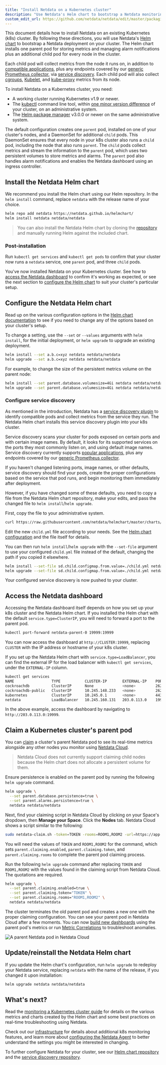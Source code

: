 ```yaml
---
title: "Install Netdata on a Kubernetes cluster"
description: "Use Netdata's Helm chart to bootstrap a Netdata monitoring and troubleshooting toolkit on your Kubernetes (k8s) cluster."
custom_edit_url: https://github.com/netdata/netdata/edit/master/packaging/installer/methods/kubernetes.md
---
```




This document details how to install Netdata on an existing Kubernetes (k8s) cluster. By following these directions, you
will use Netdata's [Helm chart](https://github.com/netdata/helmchart) to bootstrap a Netdata deployment on your cluster.
The Helm chart installs one parent pod for storing metrics and managing alarm notifications plus an additional child pod
for every node in the cluster.

Each child pod will collect metrics from the node it runs on, in addition to [compatible
applications](https://github.com/netdata/helmchart#service-discovery-and-supported-services), plus any endpoints covered
by our [generic Prometheus collector](/docs/agent/collectors/go.d.plugin/modules/prometheus),
via [service discovery](https://github.com/netdata/agent-service-discovery/). Each child pod will also collect
[cgroups](/docs/agent/collectors/cgroups.plugin),
[Kubelet](/docs/agent/collectors/go.d.plugin/modules/k8s_kubelet), and
[kube-proxy](/docs/agent/collectors/go.d.plugin/modules/k8s_kubeproxy) metrics from its node.

To install Netdata on a Kubernetes cluster, you need:

-   A working cluster running Kubernetes v1.9 or newer.
-   The [kubectl](https://kubernetes.io/docs/reference/kubectl/overview/) command line tool, within [one minor version
    difference](https://kubernetes.io/docs/tasks/tools/install-kubectl/#before-you-begin) of your cluster, on an
    administrative system.
-   The [Helm package manager](https://helm.sh/) v3.0.0 or newer on the same administrative system.

The default configuration creates one `parent` pod, installed on one of your cluster's nodes, and a DaemonSet for
additional `child` pods. This DaemonSet ensures that every node in your k8s cluster also runs a `child` pod, including
the node that also runs `parent`. The `child` pods collect metrics and stream the information to the `parent` pod, which
uses two persistent volumes to store metrics and alarms. The `parent` pod also handles alarm notifications and enables
the Netdata dashboard using an ingress controller.

## Install the Netdata Helm chart

We recommend you install the Helm chart using our Helm repository. In the `helm install` command, replace `netdata` with
the release name of your choice.

```bash
helm repo add netdata https://netdata.github.io/helmchart/
helm install netdata netdata/netdata
```

> You can also install the Netdata Helm chart by cloning the
> [repository](https://artifacthub.io/packages/helm/netdata/netdata#install-by-cloning-the-repository) and manually
> running Helm against the included chart.

### Post-installation

Run `kubectl get services` and `kubectl get pods` to confirm that your cluster now runs a `netdata` service, one
`parent` pod, and three `child` pods.

You've now installed Netdata on your Kubernetes cluster. See how to [access the Netdata
dashboard](#access-the-netdata-dashboard) to confirm it's working as expected, or see the next section to [configure the
Helm chart](#configure-the-netdata-helm-chart) to suit your cluster's particular setup.

## Configure the Netdata Helm chart

Read up on the various configuration options in the [Helm chart
documentation](https://github.com/netdata/helmchart#configuration) to see if you need to change any of the options based
on your cluster's setup.

To change a setting, use the `--set` or `--values` arguments with `helm install`, for the initial deployment, or `helm upgrade` to upgrade an existing deployment. 

```bash
helm install --set a.b.c=xyz netdata netdata/netdata
helm upgrade --set a.b.c=xyz netdata netdata/netdata
```

For example, to change the size of the persistent metrics volume on the parent node:

```bash
helm install --set parent.database.volumesize=4Gi netdata netdata/netdata
helm upgrade --set parent.database.volumesize=4Gi netdata netdata/netdata
```

### Configure service discovery

As mentioned in the introduction, Netdata has a [service discovery
plugin](https://github.com/netdata/agent-service-discovery/#service-discovery) to identify compatible pods and collect
metrics from the service they run. The Netdata Helm chart installs this service discovery plugin into your k8s cluster.

Service discovery scans your cluster for pods exposed on certain ports and with certain image names. By default, it
looks for its supported services on the ports they most commonly listen on, and using default image names. Service
discovery currently supports [popular
applications](https://github.com/netdata/helmchart#service-discovery-and-supported-services), plus any endpoints covered
by our [generic Prometheus collector](/docs/agent/collectors/go.d.plugin/modules/prometheus).

If you haven't changed listening ports, image names, or other defaults, service discovery should find your pods, create
the proper configurations based on the service that pod runs, and begin monitoring them immediately after deployment.

However, if you have changed some of these defaults, you need to copy a file from the Netdata Helm chart repository,
make your edits, and pass the changed file to `helm install`/`helm upgrade`.

First, copy the file to your administrative system.

```bash
curl https://raw.githubusercontent.com/netdata/helmchart/master/charts/netdata/sdconfig/child.yml -o child.yml
```

Edit the new `child.yml` file according to your needs. See the [Helm chart
configuration](https://github.com/netdata/helmchart#configuration) and the file itself for details. 

You can then run `helm install`/`helm upgrade` with the `--set-file` argument to use your configured `child.yml` file
instead of the default, changing the path if you copied it elsewhere.

```bash
helm install --set-file sd.child.configmap.from.value=./child.yml netdata netdata/netdata
helm upgrade --set-file sd.child.configmap.from.value=./child.yml netdata netdata/netdata
```

Your configured service discovery is now pushed to your cluster.

## Access the Netdata dashboard

Accessing the Netdata dashboard itself depends on how you set up your k8s cluster and the Netdata Helm chart. If you
installed the Helm chart with the default `service.type=ClusterIP`, you will need to forward a port to the parent pod.

```bash
kubectl port-forward netdata-parent-0 19999:19999 
```

You can now access the dashboard at `http://CLUSTER:19999`, replacing `CLUSTER` with the IP address or hostname of your
k8s cluster.

If you set up the Netdata Helm chart with `service.type=LoadBalancer`, you can find the external IP for the load
balancer with `kubectl get services`, under the `EXTERNAL-IP` column.

```bash
kubectl get services
NAME                 TYPE           CLUSTER-IP       EXTERNAL-IP    PORT(S)              AGE
cockroachdb          ClusterIP      None             <none>         26257/TCP,8080/TCP   46h
cockroachdb-public   ClusterIP      10.245.148.233   <none>         26257/TCP,8080/TCP   46h
kubernetes           ClusterIP      10.245.0.1       <none>         443/TCP              47h
netdata              LoadBalancer   10.245.160.131   203.0.113.0    19999:32231/TCP      74m
```

In the above example, access the dashboard by navigating to `http://203.0.113.0:19999`.

## Claim a Kubernetes cluster's parent pod

You can [claim](/docs/agent/claim) a cluster's parent Netdata pod to see its real-time metrics alongside any other nodes
you monitor using [Netdata Cloud](https://app.netdata.cloud).

> Netdata Cloud does not currently support claiming child nodes because the Helm chart does not allocate a persistent
> volume for them.

Ensure persistence is enabled on the parent pod by running the following `helm upgrade` command.

```bash
helm upgrade \
  --set parent.database.persistence=true \
  --set parent.alarms.persistence=true \
  netdata netdata/netdata
```

Next, find your claiming script in Netdata Cloud by clicking on your Space's dropdown, then **Manage your Space**. Click
the **Nodes** tab. Netdata Cloud shows a script similar to the following:

```bash
sudo netdata-claim.sh -token=TOKEN -rooms=ROOM1,ROOM2 -url=https://app.netdata.cloud
```

You will need the values of `TOKEN` and `ROOM1,ROOM2` for the command, which sets `parent.claiming.enabled`,
`parent.claiming.token`, and `parent.claiming.rooms` to complete the parent pod claiming process.

Run the following `helm upgrade` command after replacing `TOKEN` and `ROOM1,ROOM2` with the values found in the claiming
script from Netdata Cloud. The quotations are required.

```bash
helm upgrade \
  --set parent.claiming.enabled=true \
  --set parent.claiming.token="TOKEN" \
  --set parent.claiming.rooms="ROOM1,ROOM2" \
  netdata netdata/netdata
```

The cluster terminates the old parent pod and creates a new one with the proper claiming configuration. You can see your
parent pod in Netdata Cloud after a few moments. You can now [build new
dashboards](/docs/cloud/visualize/dashboards) using the parent pod's metrics or run [Metric
Correlations](/docs/cloud/insights/metric-correlations) to troubleshoot anomalies.

![A parent Netdata pod in Netdata
Cloud](https://user-images.githubusercontent.com/1153921/94497340-c1f49880-01ab-11eb-97b2-6044537565af.png)

## Update/reinstall the Netdata Helm chart

If you update the Helm chart's configuration, run `helm upgrade` to redeploy your Netdata service, replacing `netdata`
with the name of the release, if you changed it upon installation:

```bash
helm upgrade netdata netdata/netdata
```

## What's next?

Read the [monitoring a Kubernetes cluster guide](/guides/monitor/kubernetes-k8s-netdata) for details on the
various metrics and charts created by the Helm chart and some best practices on real-time troubleshooting using Netdata.

Check out our [infrastructure](/docs/quickstart/infrastructure) for details about additional k8s monitoring features,
and learn more about [configuring the Netdata Agent](/docs/configure/nodes) to better understand the settings you
might be interested in changing.

To further configure Netdata for your cluster, see our [Helm chart repository](https://github.com/netdata/helmchart) and
the [service discovery repository](https://github.com/netdata/agent-service-discovery/).


